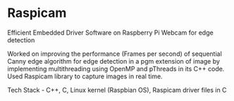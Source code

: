# Raspicam
Efficient Embedded Driver Software on Raspberry Pi Webcam for edge detection

Worked on improving the performance (Frames per second) of sequential Canny edge algorithm for edge detection in a pgm extension of image by implementing multithreading using OpenMP and pThreads in its C++ code. Used Raspicam library to capture images in real time.

Tech Stack - C++, C, Linux kernel (Raspbian OS), Raspicam driver files in C
